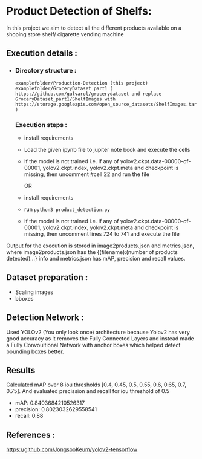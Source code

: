 # Product Detection of Shelfs:

In this project we aim to detect all the different products available on a shoping store shelf/ cigarette vending machine

## Execution details :

-
  ### Directory structure :
  ```
  examplefolder/Production-Detection (this project)
  examplefolder/GroceryDataset_part1 ( https://github.com/gulvarol/grocerydataset and replace GroceryDataset_part1/ShelfImages with https://storage.googleapis.com/open_source_datasets/ShelfImages.tar.gz )
  ```
  ### Execution steps :
    - install requirements
    - Load the given ipynb file to jupiter note book and execute the cells
    - If the model is not trained i.e. if any of yolov2.ckpt.data-00000-of-00001, yolov2.ckpt.index, yolov2.ckpt.meta and checkpoint is missing, then uncomment #cell 22 and run the file

      OR
    - install requirements
    - run ``` python3 product_detection.py ```
    - If the model is not trained i.e. if any of yolov2.ckpt.data-00000-of-00001, yolov2.ckpt.index, yolov2.ckpt.meta and checkpoint is missing, then uncomment lines 724 to 741 and execute the file

Output for the execution is stored in image2products.json and metrics.json, where image2products.json has the {(filename):(number of products detected)...} info and metrics.json has mAP, precision and recall values.
## Dataset preparation :
- Scaling images
- bboxes

## Detection Network :

Used YOLOv2 (You only look once) architecture because Yolov2 has very good accuracy as it removes the Fully Connected Layers and instead made a Fully Convoultional Network with anchor boxes which helped detect bounding boxes better.

## Results

Calculated mAP over 8 iou thresholds [0.4, 0.45, 0.5, 0.55, 0.6, 0.65, 0.7, 0.75].
And evaluated precission and recall for iou threshold of 0.5

- mAP: 0.8403684210526317
- precision: 0.8023032629558541
- recall: 0.88

## References :

https://github.com/JongsooKeum/yolov2-tensorflow


